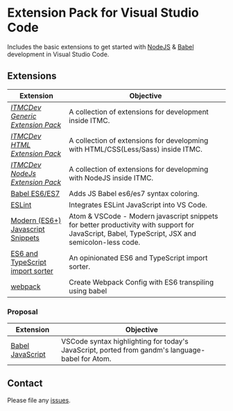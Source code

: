 # Extension Pack for Visual Studio Code

Includes the basic extensions to get started with [NodeJS](http://nodejs.com/) &amp; [Babel](https://babeljs.io/) development in Visual Studio Code.

## Extensions

| Extension                                                                                                                        | Objective                                                                                                                                       |
| -------------------------------------------------------------------------------------------------------------------------------- | ----------------------------------------------------------------------------------------------------------------------------------------------- |
| _[ITMCDev Generic Extension Pack](https://marketplace.visualstudio.com/items?itemName=itmcdev.generic-extension-pack)_           | A collection of extensions for development inside ITMC.                                                                                         |
| _[ITMCDev HTML Extension Pack](https://marketplace.visualstudio.com/items?itemName=itmcdev.html-extension-pack)_                 | A collection of extensions for developming with HTML/CSS(Less/Sass) inside ITMC.                                                                |
| _[ITMCDev NodeJs Extension Pack](https://marketplace.visualstudio.com/items?itemName=itmcdev.node-extension-pack)_               | A collection of extensions for developming with NodeJS inside ITMC.                                                                             |
| [Babel ES6/ES7](https://marketplace.visualstudio.com/items?itemName=dzannotti.vscode-babel-coloring)                             | Adds JS Babel es6/es7 syntax coloring.                                                                                                          |
| [ESLint](https://marketplace.visualstudio.com/items?itemName=cmstead.jsrefactor)                                             | Integrates ESLint JavaScript into VS Code.                                                                                                      |
| [Modern (ES6+) Javascript Snippets](https://marketplace.visualstudio.com/items?itemName=tunnckocore.modern-javascript-snippets)  | Atom & VSCode - Modern javascript snippets for better productivity with support for JavaScript, Babel, TypeScript, JSX and semicolon-less code. |
| [ES6 and TypeScript import sorter](https://marketplace.visualstudio.com/items?itemName=nikolazaric.es6-typescript-import-sorter) | An opinionated ES6 and TypeScript import sorter.                                                                                                |
| [webpack](https://marketplace.visualstudio.com/items?itemName=jeremyrajan.webpack)                                               | Create Webpack Config with ES6 transpiling using babel                                                                                          |

### Proposal

| Extension                                                                                                 | Objective                                                                                       |
| --------------------------------------------------------------------------------------------------------- | ----------------------------------------------------------------------------------------------- |
| [Babel JavaScript](https://marketplace.visualstudio.com/items?itemName=mgmcdermott.vscode-language-babel) | VSCode syntax highlighting for today's JavaScript, ported from gandm's language-babel for Atom. |

## Contact

Please file any [issues](https://github.com/itmcdev/vscode-extensions/issues).
